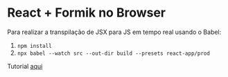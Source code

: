 # React + Formik no Browser

Para realizar a transpilação de JSX para JS em tempo real usando o Babel:

1. `npm install`
2. `npx babel --watch src --out-dir build --presets react-app/prod`

Tutorial [aqui](https://reactjs.org/docs/add-react-to-a-website.html)